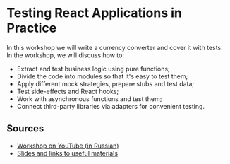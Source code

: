 # Testing React Applications in Practice

In this workshop we will write a currency converter and cover it with tests. In the workshop, we will discuss how to:

- Extract and test business logic using pure functions;
- Divide the code into modules so that it's easy to test them;
- Apply different mock strategies, prepare stubs and test data;
- Test side-effects and React hooks;
- Work with asynchronous functions and test them;
- Connect third-party libraries via adapters for convenient testing.

## Sources

- [Workshop on YouTube (in Russian)](https://www.youtube.com/watch?v=oaktsy6YKMk)
- [Slides and links to useful materials](https://bespoyasov.me/talks/testing-workshop/)
